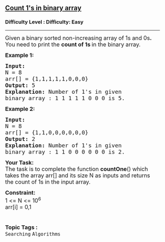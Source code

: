 <h2><a href="https://www.geeksforgeeks.org/problems/count-1s-in-binary-array-1587115620/1?page=1&status=unsolved&sortBy=accuracy">Count 1's in binary array</a></h2><h3>Difficulty Level : Difficulty: Easy</h3><hr><div class="problems_problem_content__Xm_eO"><p><span style="font-size: 18px;">Given a binary sorted non-increasing array of 1s and 0s<strong>. </strong>You need to print the <strong>count of 1s </strong>in the binary array.</span></p>
<p><span style="font-size: 18px;"><strong>Example 1:</strong></span></p>
<pre><span style="font-size: 18px;"><strong>Input:
</strong>N = 8
arr[] = {1,1,1,1,1,0,0,0}
<strong>Output: </strong>5<strong>
Explanation: </strong>Number of 1's in given 
binary array : 1 1 1 1 1 0 0 0 is 5.</span></pre>
<p><span style="font-size: 18px;"><strong>Example 2:</strong></span></p>
<pre><span style="font-size: 18px;"><strong>Input:
</strong>N = 8
arr[] = {1,1,0,0,0,0,0,0}
<strong>Output: </strong>2<strong>
Explanation: </strong>Number of 1's in given 
binary array : 1 1 0 0 0 0 0 0 is 2.</span>
</pre>
<p><span style="font-size: 18px;"><strong>Your&nbsp;Task:</strong><br>The task is to complete the function <strong>countOne</strong>() which takes the array arr[] and its size N as inputs and returns the count of 1s in the input array.</span></p>
<p><span style="font-size: 18px;"><strong>Constraint:</strong><br>1 &lt;= N &lt;= 10<sup>6</sup><br>arr[i] = 0,1</span></p></div><br><p><span style=font-size:18px><strong>Topic Tags : </strong><br><code>Searching</code>&nbsp;<code>Algorithms</code>&nbsp;